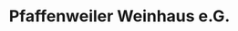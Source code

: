---
title: "Pfaffenweiler Weinhaus e.G."
url: /pfaffenweiler/pfaffenweiler-weinhaus-e-g/
shop: Getränke
---